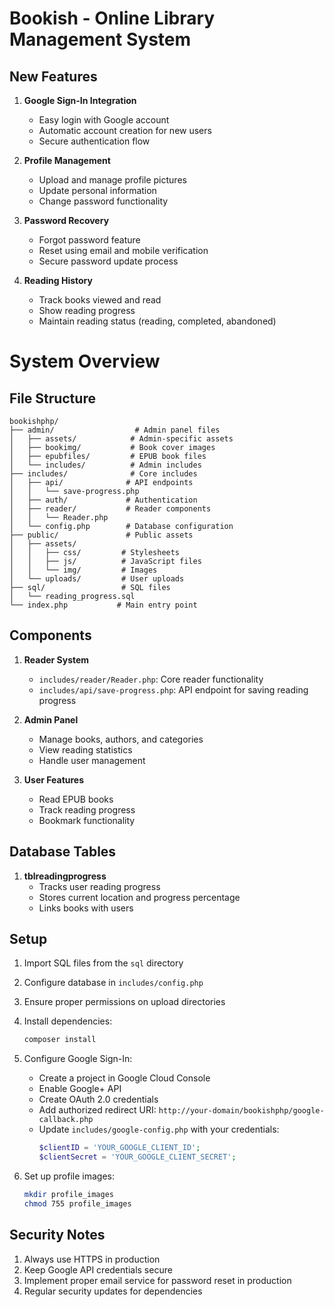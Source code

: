 # Bookish - Online Library Management System

## New Features

1. **Google Sign-In Integration**
   - Easy login with Google account
   - Automatic account creation for new users
   - Secure authentication flow

2. **Profile Management**
   - Upload and manage profile pictures
   - Update personal information
   - Change password functionality

3. **Password Recovery**
   - Forgot password feature
   - Reset using email and mobile verification
   - Secure password update process

4. **Reading History**
   - Track books viewed and read
   - Show reading progress
   - Maintain reading status (reading, completed, abandoned)

# System Overview

## File Structure

```
bookishphp/
├── admin/                  # Admin panel files
│   ├── assets/            # Admin-specific assets
│   ├── bookimg/           # Book cover images
│   ├── epubfiles/         # EPUB book files
│   └── includes/          # Admin includes
├── includes/              # Core includes
│   ├── api/              # API endpoints
│   │   └── save-progress.php
│   ├── auth/             # Authentication
│   ├── reader/           # Reader components
│   │   └── Reader.php
│   └── config.php        # Database configuration
├── public/               # Public assets
│   ├── assets/
│   │   ├── css/         # Stylesheets
│   │   ├── js/          # JavaScript files
│   │   └── img/         # Images
│   └── uploads/         # User uploads
├── sql/                 # SQL files
│   └── reading_progress.sql
└── index.php           # Main entry point
```

## Components

1. **Reader System**
   - `includes/reader/Reader.php`: Core reader functionality
   - `includes/api/save-progress.php`: API endpoint for saving reading progress

2. **Admin Panel**
   - Manage books, authors, and categories
   - View reading statistics
   - Handle user management

3. **User Features**
   - Read EPUB books
   - Track reading progress
   - Bookmark functionality

## Database Tables

1. **tblreadingprogress**
   - Tracks user reading progress
   - Stores current location and progress percentage
   - Links books with users

## Setup

1. Import SQL files from the `sql` directory
2. Configure database in `includes/config.php`
3. Ensure proper permissions on upload directories
4. Install dependencies:
   ```bash
   composer install
   ```

5. Configure Google Sign-In:
   - Create a project in Google Cloud Console
   - Enable Google+ API
   - Create OAuth 2.0 credentials
   - Add authorized redirect URI: `http://your-domain/bookishphp/google-callback.php`
   - Update `includes/google-config.php` with your credentials:
     ```php
     $clientID = 'YOUR_GOOGLE_CLIENT_ID';
     $clientSecret = 'YOUR_GOOGLE_CLIENT_SECRET';
     ```

6. Set up profile images:
   ```bash
   mkdir profile_images
   chmod 755 profile_images
   ```

## Security Notes

1. Always use HTTPS in production
2. Keep Google API credentials secure
3. Implement proper email service for password reset in production
4. Regular security updates for dependencies
